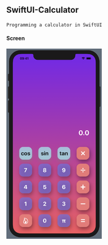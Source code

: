 ## SwiftUI-Calculator
```
Programming a calculator in SwiftUI
```
#### Screen
<img src="images/mainScreen.png" width="250">
